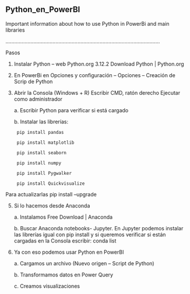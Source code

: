 ## Python_en_PowerBI

Important information about how to use Python in PowerBi and main libraries

.........................................................................................................

Pasos
1. Instalar Python – web Python.org   3.12.2
Download Python | Python.org


2. En PowerBi en Opciones y configuración – Opciones – Creación de Scrip de Python


3. Abrir la Consola (Windows + R) Escribir CMD, ratón derecho Ejecutar como administrador

    a. Escribir Python para verificar si está cargado
    
    b. Instalar las librerías:

        pip install pandas
        
        pip install matplotlib
        
        pip install seaborn
        
        pip install numpy
        
        pip install Pygwalker
        
        pip install Quickvisualize

Para actualizarlas pip install –upgrade
 


 
5. Si lo hacemos desde Anaconda

      a. Instalamos Free Download | Anaconda
    
      b. Buscar Anaconda notebooks- Jupyter. En Jupyter podemos instalar las librerías igual con pip install y si queremos verificar si están cargadas en la Consola escribir: conda list


  
6. Ya con eso podemos usar Python en PowerBI
   
      a. Cargamos un archivo (Nuevo origen – Script de Python)
    
      b. Transformamos datos en Power Query
      
      c. Creamos visualizaciones
 
